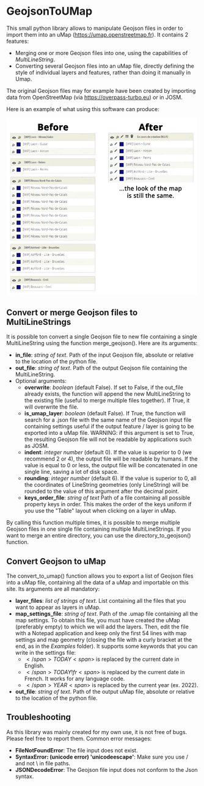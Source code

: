 # GeojsonToUMap
This small python library allows to manipulate Geojson files in order to import them into an uMap (https://umap.openstreetmap.fr). It contains 2 features:
 - Merging one or more Geojson files into one, using the capabilities of *MultiLineString*.
 - Converting several Geojson files into an uMap file, directly defining the style of individual layers and features, rather than doing it manually in Umap.

The original Geojson files may for example have been created by importing data from OpenStreetMap (via https://overpass-turbo.eu) or in JOSM.

Here is an example of what using this software can produce:

<img alt="Example of resulting uMap layers" src="https://github.com/lus0rius/GeojsonToUMap/blob/main/Examples/Comparison.png?raw=true" width="500">

## Convert or merge Geojson files to MultiLineStrings
It is possible ton convert a single Geojson file to new file containing a single MultiLineString using the function merge_geojson(). Here are its arguments:
 - **in_file**: *string of text*. Path of the input Geojson file, absolute or relative to the location of the python file.
 - **out_file**: *string of text*. Path of the output Geojson file containing the MultiLineString.
 - Optional arguments:
	 - **overwrite**: *boolean* (default False). If set to False, if the out_file already exists, the function will append the new MultiLineString to the existing file (useful to merge multiple files together). If True, it will overwrite the file.
	 - **is_umap_layer**: *boolean* (default False). If True, the function will search for a .json file with the same name of the Geojson input file containing settings useful if the output feature / layer is going to be exported into a uMap file. WARNING: if this argument is set to True, the resulting Geojson file will not be readable by applications such as JOSM.
	 - **indent**: *integer number* (default 0). If the value is superior to 0 (we recommend 2 or 4), the output file will be readable by humans. If the value is equal to 0 or less, the output file will be concatenated in one single line, saving a lot of disk space.
	 - **rounding**: *integer number* (default 6). If the value is superior to 0, all the coordinates of LineString geometries (only LineString) will be rounded to the value of this argument after the decimal point.
	 - **keys_order_file**: *string of text* Path of a file containing all possible property keys in order. This makes the order of the keys uniform if you use the "Table" layout when clicking on a layer in uMap.

By calling this function multiple times, it is possible to merge multiple Geojson files in one single file containing multiple MultiLineStrings. If you want to merge an entire directory, you can use the directory_to_geojson() function.

## Convert Geojson to uMap
The convert_to_umap() function allows you to export a list of Geojson files into a uMap file, containing all the data of a uMap and importable on this site. Its arguments are all mandatory:
 - **layer_files**: *list of strings of text*. List containing all the files that you want to appear as layers in uMap.
 - **map_settings_file**: *string of text*. Path of the .umap file containing all the map settings. To obtain this file, you must have created the uMap (preferably empty) to which we will add the layers. Then, edit the file with a Notepad application and keep only the first 54 lines with map settings and map geometry (closing the file with a curly bracket at the end, as in the *Examples* folder). It supports some keywords that you can write in the settings file:
	 - <span>$</span>TODAY<span>$</span> is replaced by the current date in English.
	 - <span>$</span>TODAY!fr<span>$</span> is replaced by the current date in French. It works for any language code.
	 - <span>$</span>YEAR<span>$</span> is replaced by the current year (ex. 2022).
 - **out_file**: *string of text*. Path of the output uMap file, absolute or relative to the location of the python file.
 
## Troubleshooting
As this library was mainly created for my own use, it is not free of bugs. Please feel free to report them. Common error messages:
 - **FileNotFoundError**: The file input does not exist.
 - **SyntaxError: (unicode error) 'unicodeescape'**: Make sure you use / and not \ in file paths.
 - **JSONDecodeError**: The Geojson file input does not conform to the Json syntax.
